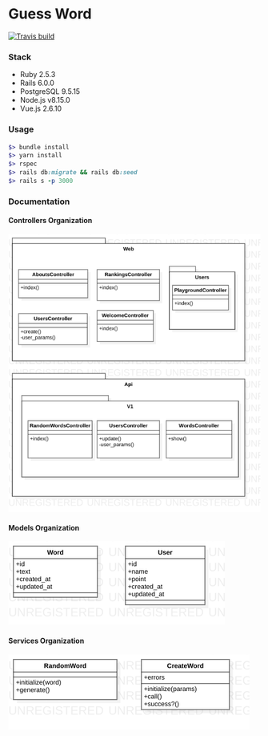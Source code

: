 # Guess Word
[![Travis build](https://travis-ci.org/philiplambok/guess-word.svg?branch=master)](https://travis-ci.org/philiplambok/guess-word)


### Stack

- Ruby 2.5.3
- Rails 6.0.0
- PostgreSQL 9.5.15
- Node.js v8.15.0
- Vue.js 2.6.10

### Usage

```rb
$> bundle install
$> yarn install
$> rspec
$> rails db:migrate && rails db:seed
$> rails s -p 3000
```

### Documentation

#### Controllers Organization

![Controllers](/docs/images/controllers.png)

#### Models Organization

![Models](/docs/images/models.png)

#### Services Organization

![Services](/docs/images/services.png)

